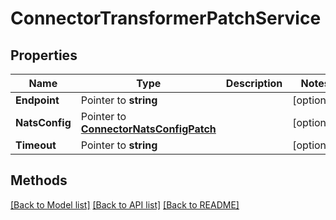 # ConnectorTransformerPatchService

## Properties

Name | Type | Description | Notes
------------ | ------------- | ------------- | -------------
**Endpoint** | Pointer to **string** |  | [optional] 
**NatsConfig** | Pointer to [**ConnectorNatsConfigPatch**](ConnectorNatsConfigPatch.md) |  | [optional] 
**Timeout** | Pointer to **string** |  | [optional] 

## Methods


[[Back to Model list]](../README.md#documentation-for-models) [[Back to API list]](../README.md#documentation-for-api-endpoints) [[Back to README]](../README.md)


